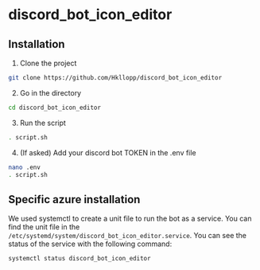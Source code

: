 # discord_bot_icon_editor

## Installation

1. Clone the project
```bash
git clone https://github.com/Hkllopp/discord_bot_icon_editor
```
2. Go in the directory
```bash
cd discord_bot_icon_editor
```
3. Run the script
```bash
. script.sh
```
4. (If asked) Add your discord bot TOKEN in the .env file
```bash and then rerun the script
nano .env
. script.sh
```

## Specific azure installation

We used systemctl to create a unit file to run the bot as a service. You can find the unit file in the `/etc/systemd/system/discord_bot_icon_editor.service`. You can see the status of the service with the following command:
```bash
systemctl status discord_bot_icon_editor
```